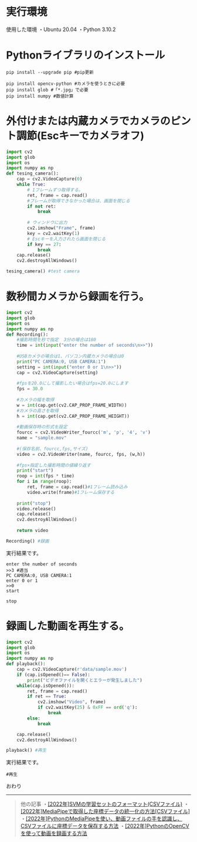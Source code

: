 # 実行環境

使用した環境
・Ubuntu 20.04
・Python 3.10.2

# Pythonライブラリのインストール
```
pip install --upgrade pip #pip更新

pip install opencv-python #カメラを使うときに必要
pip install glob #「*.jpg」で必要
pip install numpy #数値計算
```

# 外付けまたは内蔵カメラでカメラのピント調節(Escキーでカメラオフ)
```testing.py
import cv2
import glob
import os
import numpy as np
def tesing_camera():
    cap = cv2.VideoCapture(0)
    while True:
        # 1フレームずつ取得する。
        ret, frame = cap.read()
        #フレームが取得できなかった場合は、画面を閉じる
        if not ret:
            break
    
        # ウィンドウに出力
        cv2.imshow("Frame", frame)
        key = cv2.waitKey(1)
        # Escキーを入力されたら画面を閉じる
        if key == 27:
            break
    cap.release()
    cv2.destroyAllWindows()

tesing_camera() #test camera
```

# 数秒間カメラから録画を行う。
```recording.py
import cv2
import glob
import os
import numpy as np
def Recording():
    #撮影時間を秒で指定  3分の場合は180
    time = int(input("enter the number of seconds\n>>"))
    
    #USBカメラの場合は1、パソコン内蔵カメラの場合は0
    print("PC CAMERA:0, USB CAMERA:1")
    setting = int(input("enter 0 or 1\n>>"))
    cap = cv2.VideoCapture(setting)
    
    #fpsを20.0にして撮影したい場合はfps=20.0にします
    fps = 30.0
    
    #カメラの幅を取得
    w = int(cap.get(cv2.CAP_PROP_FRAME_WIDTH))
    #カメラの高さを取得
    h = int(cap.get(cv2.CAP_PROP_FRAME_HEIGHT))
    
    #動画保存時の形式を設定
    fourcc = cv2.VideoWriter_fourcc('m', 'p', '4', 'v')
    name = "sample.mov"
    
    #(保存名前、fourcc,fps,サイズ)
    video = cv2.VideoWriter(name, fourcc, fps, (w,h))
 
    #fps×指定した撮影時間の値繰り返す
    print("start")
    roop = int(fps * time)
    for i in range(roop):
        ret, frame = cap.read()#1フレーム読み込み
        video.write(frame)#1フレーム保存する
    
    print("stop")
    video.release()
    cap.release()
    cv2.destroyAllWindows()
    
    return video

Recording() #録画
```

実行結果です。
```
enter the number of seconds
>>3 #適当
PC CAMERA:0, USB CAMERA:1
enter 0 or 1
>>0
start

stop
```

# 録画した動画を再生する。
```playback.py
import cv2
import glob
import os
import numpy as np
def playback():
    cap = cv2.VideoCapture(r'data/sample.mov')
    if (cap.isOpened()== False):  
        print("ビデオファイルを開くとエラーが発生しました")
    while(cap.isOpened()):
        ret, frame = cap.read()
        if ret == True:
            cv2.imshow("Video", frame)
            if cv2.waitKey(25) & 0xFF == ord('q'): 
                break
        else:
            break

    cap.release()
    cv2.destroyAllWindows()

playback() #再生
```

実行結果です。
```
#再生
```
おわり
***
>他の記事
・[[2022年]SVMの学習セットのフォーマット(CSVファイル)](https://qiita.com/netineti512/items/2596d4fbdebd700a7aa0)
・[[2022年]MediaPipeで取得した座標データの統一化の方法[CSVファイル]](https://qiita.com/netineti512/items/fd5929361a6fdb8f629b)
・[[2022年]PythonのMediaPipeを使い、動画ファイルの手を認識し、CSVファイルに座標データを保存する方法](https://qiita.com/netineti512/items/b79ff4f878c7795b6b91)
・[[2022年]PythonのOpenCVを使って動画を録画する方法](https://qiita.com/netineti512/items/57b532d5acd29ab36e67)
